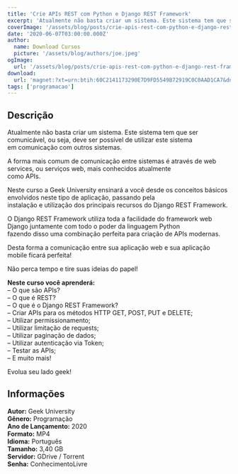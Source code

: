 ```yaml
---
title: 'Crie APIs REST com Python e Django REST Framework'
excerpt: 'Atualmente não basta criar um sistema. Este sistema tem que ser comunicável, ou seja, deve ser possível de utilizar este sistema  em comunicação com outros sistemas.  A forma mais comum de comunicação entre sistemas é através de web services, ou serviços web, mais conhecidos atualmente<b'
coverImage: '/assets/blog/posts/crie-apis-rest-com-python-e-django-rest-framework.jpg'
date: '2020-06-07T03:00:00.000Z'
author:
  name: Download Cursos
  picture: '/assets/blog/authors/joe.jpeg'
ogImage:
  url: '/assets/blog/posts/crie-apis-rest-com-python-e-django-rest-framework.jpg'
download:
  url: 'magnet:?xt=urn:btih:60C2141173290E7D9FD5549B72919C0C0AAD1CA7&dn=Crie%20APIs%20REST%20com%20Python%20e%20Django%20REST%20Framework%20Essencial&tr=udp%3a%2f%2ftracker.openbittorrent.com%3a1337%2fannounce&tr=udp%3a%2f%2ftracker.opentrackr.org%3a1337%2fannounce&tr=udp%3a%2f%2ftracker.opentrackr.org%3a1337%2fannounce'
tags: ['programacao']
---
```

<h2>Descrição</h2>
<p>Atualmente não basta criar um sistema. Este sistema tem que ser comunicável, ou seja, deve ser possível de utilizar este sistema<br/> em comunicação com outros sistemas.</p><p>A forma mais comum de comunicação entre sistemas é através de web services, ou serviços web, mais conhecidos atualmente<br/> como APIs.</p><p>Neste curso a Geek University ensinará a você desde os conceitos básicos envolvidos neste tipo de aplicação, passando pela<br/> instalação e utilização dos principais recursos do Django REST Framework.</p><p>O Django REST Framework utiliza toda a facilidade do framework web Django juntamente com todo o poder da linguagem Python<br/> fazendo disso uma combinação perfeita para criação de APIs modernas.</p><p>Desta forma a comunicação entre sua aplicação web e sua aplicação mobile ficará perfeita!</p><p>Não perca tempo e tire suas ideias do papel!</p><p><strong>Neste curso você aprenderá:</strong><br/> – O que são APIs?<br/> – O que é REST?<br/> – O que é o Django REST Framework?<br/> – Criar APIs para os métodos HTTP GET, POST, PUT e DELETE;<br/> – Utilizar permissionamento;<br/> – Utilizar limitação de requests;<br/> – Utilizar paginação de dados;<br/> – Utilizar autenticação via Token;<br/> – Testar as APIs;<br/> – E muito mais!</p><p>Evolua seu lado geek!</p><h2>Informações</h2><p><strong>Autor:</strong> Geek University<br/> <strong>Gênero:</strong> Programação<br/> <strong>Ano de Lançamento:</strong> 2020<br/> <strong>Formato:</strong> MP4<br/> <strong>Idioma:</strong> Português<br/> <strong>Tamanho:</strong> 3,40 GB<br/> <strong>Servidor:</strong> GDrive / Torrent<br/> <strong>Senha:</strong> ConhecimentoLivre</p>